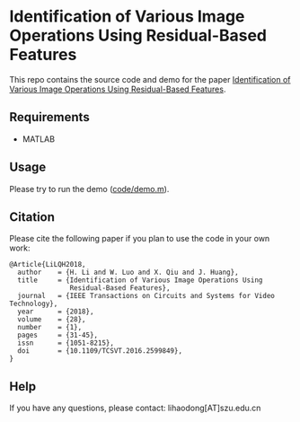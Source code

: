 ﻿# Identification of Various Image Operations Using Residual-Based Features

This repo contains the source code and demo for the paper [Identification of Various Image Operations Using Residual-Based Features](https://doi.org/10.1109/TCSVT.2016.2599849).

## Requirements
- MATLAB

## Usage

Please try to run the demo ([code/demo.m](code/demo.m)).

## Citation

Please cite the following paper if you plan to use the code in your own work: 
```
@Article{LiLQH2018,
  author    = {H. Li and W. Luo and X. Qiu and J. Huang},
  title     = {Identification of Various Image Operations Using 
               Residual-Based Features},
  journal   = {IEEE Transactions on Circuits and Systems for Video Technology},
  year      = {2018},
  volume    = {28},
  number    = {1},
  pages     = {31-45},
  issn      = {1051-8215},
  doi       = {10.1109/TCSVT.2016.2599849},
}
```

## Help
If you have any questions, please contact: lihaodong[AT]szu.edu.cn

